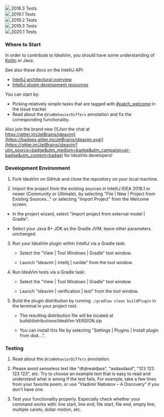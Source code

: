 <div>
  <a href="https://teamcity.jetbrains.com/viewType.html?buildTypeId=IdeaVim_TestsForIntelliJ20183&guest=1">
    <img src="https://teamcity.jetbrains.com/app/rest/builds/buildType:(id:IdeaVim_TestsForIntelliJ20183)/statusIcon.svg?guest=1"/>
  </a>
  <span>2018.3 Tests</span>
</div>
<div>
  <a href="https://teamcity.jetbrains.com/viewType.html?buildTypeId=IdeaVim_TestsForIntelliJ20191&guest=1">
    <img src="https://teamcity.jetbrains.com/app/rest/builds/buildType:(id:IdeaVim_TestsForIntelliJ20191)/statusIcon.svg?guest=1"/>
  </a>
  <span>2019.1 Tests</span>
</div>
<div>
  <a href="https://teamcity.jetbrains.com/viewType.html?buildTypeId=IdeaVim_TestsForIntelliJ20192&guest=1">
    <img src="https://teamcity.jetbrains.com/app/rest/builds/buildType:(id:IdeaVim_TestsForIntelliJ20192)/statusIcon.svg?guest=1"/>
  </a>
  <span>2019.2 Tests</span>
</div>
<div>
  <a href="https://teamcity.jetbrains.com/viewType.html?buildTypeId=IdeaVim_TestsForIntelliJ20193&guest=1">
    <img src="https://teamcity.jetbrains.com/app/rest/builds/buildType:(id:IdeaVim_TestsForIntelliJ20193)/statusIcon.svg?guest=1"/>
  </a>
  <span>2019.3 Tests</span>
</div>
<div>
  <a href="https://teamcity.jetbrains.com/viewType.html?buildTypeId=IdeaVim_TestsForIntelliJ20201&guest=1">
    <img src="https://teamcity.jetbrains.com/app/rest/builds/buildType:(id:IdeaVim_TestsForIntelliJ20201)/statusIcon.svg?guest=1"/>
  </a>
  <span>2020.1 Tests</span>
</div>


### Where to Start

In order to contribute to IdeaVim, you should have some understanding of [Kotlin](https://kotlinlang.org/) or Java.

See also these docs on the IntelliJ API:

* [IntelliJ architectural overview](https://www.jetbrains.org/intellij/sdk/docs/platform/fundamentals.html)
* [IntelliJ plugin development resources](https://www.jetbrains.org/intellij/sdk/docs/welcome.html)

You can start by:

 - Picking relatively simple tasks that are tagged with
[#patch_welcome](https://youtrack.jetbrains.com/issues/VIM?q=%23patch_welcome%20%23Unresolved%20sort%20by:%20votes%20)
in the issue tracker.
 - Read about the `@VimBehaviorDiffers` annotation and fix the corresponding functionality.

Also join the brand new [![Join the chat at https://gitter.im/JetBrains/ideavim](https://badges.gitter.im/JetBrains/ideavim.svg)](https://gitter.im/JetBrains/ideavim?utm_source=badge&utm_medium=badge&utm_campaign=pr-badge&utm_content=badge) for IdeaVim developers! 


### Development Environment

1. Fork IdeaVim on GitHub and clone the repository on your local machine.

2. Import the project from the existing sources in IntelliJ IDEA 2018.1 or newer (Community or
   Ultimate), by selecting "File | New | Project from Existing Sources..." or selecting "Import
   Project" from the Welcome screen.
 * In the project wizard, select "Import project from external model | Gradle".
   
 * Select your Java 8+ JDK as the Gradle JVM; leave other parameters unchanged.
   
3. Run your IdeaVim plugin within IntelliJ via a Gradle task:

    * Select the "View | Tool Windows | Gradle" tool window.
    
    * Launch "ideavim | intellij | runIde" from the tool window.

4. Run IdeaVim tests via a Gradle task:

    * Select the "View | Tool Windows | Gradle" tool window.
    
    * Launch "ideavim | verification | test" from the tool window.

5. Build the plugin distribution by running `./gradlew clean buildPlugin` in the
   terminal in your project root.

    * The resulting distribution file will be located at build/distributions/IdeaVim-VERSION.zip

    * You can install this file by selecting "Settings | Plugins | Install plugin
      from disk...".
      
### Testing

1. Read about the `@VimBehaviorDiffers` annotation.

2. Please avoid senseless text like "dhjkwaldjwa", "asdasdasd",
"123 123 123 123", etc. Try to choose an example text that is easy to
read and understand what is wrong if the test fails.
For example, take a few lines from your favorite poem, or use
"Vladimir Nabokov – A Discovery" if you don't have one.

3. Test your functionality properly.
Especially check whether your command works with:
line start, line end, file start, file end, empty line, multiple carets, dollar motion, etc.
